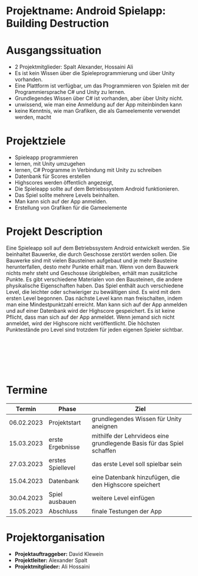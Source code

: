 # Projektname: Android Spielapp: Building Destruction

# Ausgangssituation
- 2 Projektmitglieder: Spalt Alexander, Hossaini Ali
- Es ist kein Wissen über die Spieleprogrammierung und über Unity vorhanden.
- Eine Plattform ist verfügbar, um das Programmieren von Spielen mit der Programmiersprache C# und Unity zu lernen.
- Grundlegendes Wissen über C# ist vorhanden, aber über Unity nicht. 
- unwissend, wie man eine Anmeldung auf der App miteinbinden kann
- keine Kenntnis, wie man Grafiken, die als Gameelemente verwendet werden, macht

  
  
# Projektziele

- Spieleapp programmieren
- lernen, mit Unity umzugehen
- lernen, C# Programme in Verbindung mit Unity zu schreiben
- Datenbank für Scores erstellen
- Highscores werden öffentlich angezeigt, 
- Die Spieleapp sollte auf dem Betriebssystem Android funktionieren.
- Das Spiel sollte mehrere Levels beinhalten.
- Man kann sich auf der App anmelden.
- Erstellung von Grafiken für die Gameelemente


# Projekt Description

Eine Spieleapp soll auf dem Betriebssystem Android entwickelt werden.
Sie beinhaltet Bauwerke, die durch Geschosse zerstört werden sollen.
Die Bauwerke sind mit vielen Bausteinen aufgebaut und je mehr Bausteine herunterfallen, desto mehr Punkte erhält man.
Wenn von dem Bauwerk nichts mehr steht und Geschosse übrigbleiben, erhält man zusätzliche Punkte.
Es gibt verschiedene Materialen von den Bausteinen, die andere physikalische Eigenschaften haben.
Das Spiel enthält auch verschiedene Level, die leichter oder schwieriger zu bewältigen sind. 
Es wird mit dem ersten Level begonnen. Das nächste Level kann man freischalten, indem man eine Mindestpunktzahl erreicht.
Man kann sich auf der App anmelden und auf einer Datenbank wird der Highscore gespeichert.
Es ist keine Pflicht, dass man sich auf der App anmeldet. Wenn jemand sich nicht anmeldet, wird der Highscore nicht veröffentlicht. Die höchsten Punktestände pro Level sind trotzdem für jeden eigenen Spieler sichtbar.

 

<br>
<br>
<br>
<br>
<br>
  
# Termine

| Termin     | Phase            | Ziel                                                   |
|------------|------------------|--------------------------------------------------------|
| 06.02.2023 | Projektstart     | grundlegendes Wissen für Unity aneignen                |
| 15.03.2023 | erste Ergebnisse | mithilfe der Lehrvideos eine grundlegende Basis für das Spiel schaffen|
| 27.03.2023 | erstes Spiellevel| das erste Level soll spielbar sein                     |
| 15.04.2023 | Datenbank        | eine Datenbank hinzufügen, die den Highscore speichert |
| 30.04.2023 | Spiel ausbauen    | weitere Level einfügen                                |
| 15.05.2023 | Abschluss        | finale Testungen der App                               |

  



# Projektorganisation
- **Projektauftraggeber:** David Klewein
- **Projektleiter:** Alexander Spalt
- **Projektmitglieder:** Ali Hossaini

